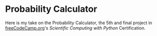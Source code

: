 # Probability Calculator

Here is my take on the Probability Calculator, the 5th and final project in [freeCodeCamp.org](https://www.freecodecamp.org/learn/scientific-computing-with-python/scientific-computing-with-python-projects/probability-calculator)'s *Scientific Computing with Python* Certification. 